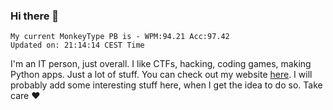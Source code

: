 ### Hi there 👋
<!-- PB START -->
```
My current MonkeyType PB is - WPM:94.21 Acc:97.42
Updated on: 21:14:14 CEST Time
```
<!-- PB END -->
I'm an IT person, just overall. I like CTFs, hacking, coding games, making Python apps. Just a lot of stuff.
You can check out my website [here](https://skill3472.github.io/).
I will probably add some interesting stuff here, when I get the idea to do so. Take care ❤️
